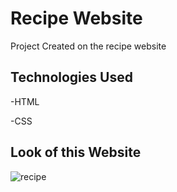 # Recipe Website
Project Created on the recipe website

## Technologies Used

-HTML

-CSS

## Look of this Website

![recipe](https://github.com/deepshikha997/RecipeWebsite/assets/91555549/78c127d6-0227-4426-8094-ec0c10f7102d)

